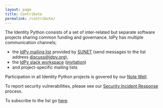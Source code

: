 ```yaml
---
layout: page
title: Contribute
permalink: /contribute/
---
```


The Identity Python consists of a set of inter-related but separate software projects sharing common funding and governance.
IdPy has multiple communication channels;
- the [IdPy mailing list][idpy-ml] provided by [SUNET](https://sunet.se) (send messages to the list address [discuss@idpy.org](mailto:discuss@idpy.org)),
- the [IdPy slack workspace][idpy-slack] ([invitation][idpy-slack-invite])
- and project-specific mailing lists

Participation in all Identity Python projects is govered by our [Note Well](https://github.com/IdentityPython/Governance/blob/master/Note-Well.md).

To report security vulnerabilities, please see our [Security Incident Response](https://github.com/IdentityPython/Governance/blob/master/idpy-incidentresponse.md) process.

To subscribe to the list go [here][idpy-ml].


  [idpy-incident-response]: https://github.com/IdentityPython/Governance/blob/master/idpy-incidentresponse.md
  [idpy-ml]: https://lists.sunet.se/postorius/lists/idpy-discuss.lists.sunet.se/
  [idpy-slack]: https://identity-python.slack.com
  [idpy-slack-invite]: https://join.slack.com/t/identity-python/shared_invite/enQtNzEyNjU1NDI1MjUyLTM2MWI5ZGNhMTk1ZThiOTIxNWY2OTY1ODVmMWNjMzUzMTYxNTY5MzE5N2RlYjExZTIyM2MwYjBjZGE4MGVlMTM
